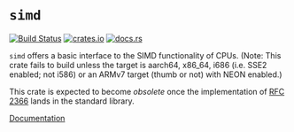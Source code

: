 # `simd`

[![Build Status](https://travis-ci.org/hsivonen/simd.svg?branch=master)](https://travis-ci.org/hsivonen/simd)
[![crates.io](https://meritbadge.herokuapp.com/simd)](https://crates.io/crates/simd)
[![docs.rs](https://docs.rs/simd/badge.svg)](https://docs.rs/simd/)

`simd` offers a basic interface to the SIMD functionality of CPUs. (Note: This crate fails to build unless the target is aarch64, x86_64, i686 (i.e. SSE2 enabled; not i586) or an ARMv7 target (thumb or not) with NEON enabled.)

This crate is expected to become _obsolete_ once the implementation of [RFC 2366](https://github.com/rust-lang/rfcs/pull/2366) lands in the standard library.

[Documentation](https://docs.rs/simd)
